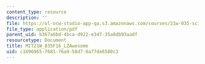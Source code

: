 ```yaml
---
content_type: resource
description: ''
file: https://ol-ocw-studio-app-qa.s3.amazonaws.com/courses/21w-035-science-writing-and-new-media-communicating-science-to-the-public-fall-2016/c1696965768176a958d76a77de6580c3_MIT21W_035F16_LZAwesome.pdf
file_type: application/pdf
parent_uid: b367a6bd-4bca-d922-e347-35a8db93aadf
resourcetype: Document
title: MIT21W_035F16_LZAwesome
uid: c1696965-7681-76a9-58d7-6a77de6580c3
---
```

